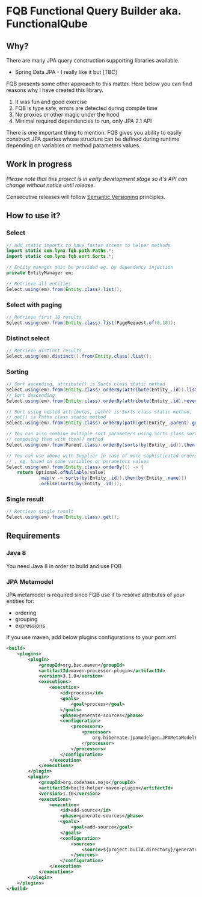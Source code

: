 # FQB Functional Query Builder aka. FunctionalQube

## Why?

There are many JPA query construction supporting libraries available.

* Spring Data JPA - I really like it but [TBC]

FQB presents some other approach to this matter. Here below you can find reasons why I have created this library.

1. It was fun and good exercise
2. FQB is type safe, errors are detected during compile time
3. No proxies or other magic under the hood
4. Minimal required dependencies to run, only JPA 2.1 API 

There is one important thing to mention. FQB gives you ability to easily construct JPA queries whose structure can be defined during runtime depending on variables or method parameters values. 

## Work in progress

*Please note that this project is in early development stage so it's API can change without notice until release.*

Consecutive releases will follow [Semantic Versioning](http://semver.org/) principles. 

## How to use it?

### Select

```java
// Add static imports to have faster access to helper methods
import static com.lynx.fqb.path.Paths.*;
import static com.lynx.fqb.sort.Sorts.*;

// Entity manager must be provided eg. by dependency injection
private EntityManager em;

// Retrieve all entities
Select.using(em).from(Entity.class).list();
```
### Select with paging
```java
// Retrieve first 10 results
Select.using(em).from(Entity.class).list(PageRequest.of(0,10));
```
### Distinct select
```java
// Retrieve distinct results
Select.using(em).distinct().from(Entity.class).list();
```
### Sorting
```java
// Sort ascending, attribute() is Sorts class static method
Select.using(em).from(Entity.class).orderBy(attribute(Entity_.id)).list();
// Sort descending
Select.using(em).from(Entity.class).orderBy(attribute(Entity_.id).reversed()).list();

// Sort using nested attributes, path() is Sorts class static method,
// get() is Paths class static method
Select.using(em).from(Entity.class).orderBy(path(get(Entity_.parent).get(Parent_.id)).list();

// You can also combine multiple sort parameters using Sorts class sorts() and by() static methods,
// composing them with then() method  
Select.using(em).from(Parent.class).orderBy(sorts(by(Entity_.id)).then(by(Entity_.name))).list();

// You can use above with Supplier in case of more sophisticated orders resolution required
// , eg. based on some variables or parameters values 
Select.using(em).from(Entity.class).orderBy(() -> {
    return Optional.ofNullable(value)
            .map(v -> sorts(by(Entity_.id)).then(by(Entity_.name)))
            .orElse(sorts(by(Entity_.id)));

```
### Single result
```java
// Retrieve single result
Select.using(em).from(Entity.class).get();
```  

## Requirements

### Java 8

You need Java 8 in order to build and use FQB

### JPA Metamodel 

JPA metamodel is required since FQB use it to resolve attributes of your entities for:

* ordering
* grouping
* expressions 

If you use maven, add below plugins configurations to your pom.xml

```xml
<build>
    <plugins>
        <plugin>
            <groupId>org.bsc.maven</groupId>
            <artifactId>maven-processor-plugin</artifactId>
            <version>3.1.0</version>
            <executions>
                <execution>
                    <id>process</id>
                    <goals>
                        <goal>process</goal>
                    </goals>
                    <phase>generate-sources</phase>
                    <configuration>
                        <processors>
                            <processor>
                                org.hibernate.jpamodelgen.JPAMetaModelEntityProcessor
                            </processor>
                        </processors>
                    </configuration>
                </execution>
            </executions>
        </plugin>
        <plugin>
            <groupId>org.codehaus.mojo</groupId>
            <artifactId>build-helper-maven-plugin</artifactId>
            <version>1.10</version>
            <executions>
                <execution>
                    <id>add-source</id>
                    <phase>generate-sources</phase>
                    <goals>
                        <goal>add-source</goal>
                    </goals>
                    <configuration>
                        <sources>
                            <source>${project.build.directory}/generated-sources/apt/</source>
                        </sources>
                    </configuration>
                </execution>
            </executions>
        </plugin>
    </plugins>
</build>
```  

